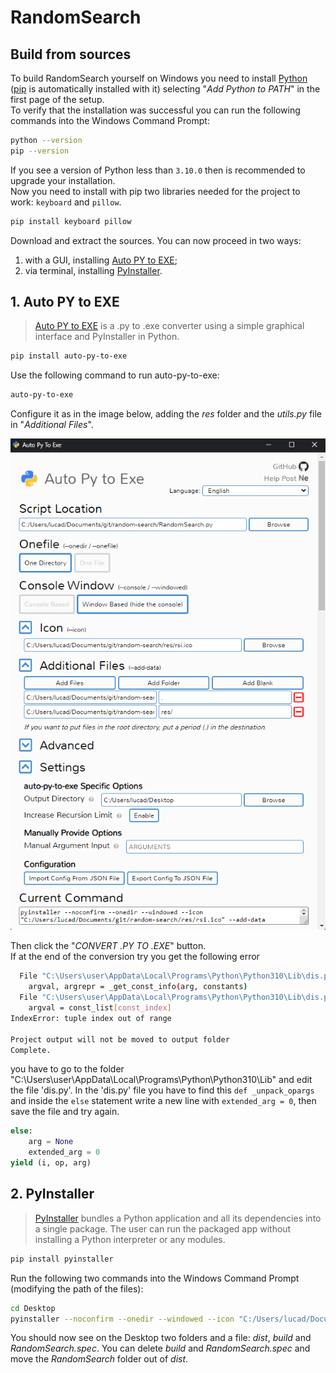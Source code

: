 # RandomSearch

## Build from sources

To build RandomSearch yourself on Windows you need to install [Python](https://www.python.org/downloads/) ([pip](https://pypi.org/project/pip/) is automatically installed with it) selecting "*Add Python to PATH*" in the first page of the setup.  
To verify that the installation was successful you can run the following commands into the Windows Command Prompt:

```bash
python --version
pip --version
```

If you see a version of Python less than `3.10.0` then is recommended to upgrade your installation.  
Now you need to install with pip two libraries needed for the project to work: `keyboard` and `pillow`.

```bash
pip install keyboard pillow
```

Download and extract the sources. You can now proceed in two ways:

1. with a GUI, installing [Auto PY to EXE](#1-auto-py-to-exe);
2. via terminal, installing [PyInstaller](#2-pyinstaller).

## 1. Auto PY to EXE

> [Auto PY to EXE](https://pypi.org/project/auto-py-to-exe/) is a .py to .exe converter using a simple graphical interface and PyInstaller in Python.

```bash
pip install auto-py-to-exe
```

Use the following command to run auto-py-to-exe:

```bash
auto-py-to-exe
```

Configure it as in the image below, adding the *res* folder and the *utils.py* file in "*Additional Files*".

![auto_py_to_exe](./auto-py-to-exe.png)

Then click the "*CONVERT .PY TO .EXE*" button.  
If at the end of the conversion try you get the following error

```bash
  File "C:\Users\user\AppData\Local\Programs\Python\Python310\Lib\dis.py", line 338, in _get_instructions_bytes
    argval, argrepr = _get_const_info(arg, constants)
  File "C:\Users\user\AppData\Local\Programs\Python\Python310\Lib\dis.py", line 292, in _get_const_info
    argval = const_list[const_index]
IndexError: tuple index out of range

Project output will not be moved to output folder
Complete.
```

you have to go to the folder "C:\Users\user\AppData\Local\Programs\Python\Python310\Lib" and edit the file 'dis.py'. In the 'dis.py' file you have to find this `def _unpack_opargs` and inside the `else` statement write a new line with `extended_arg = 0`, then save the file and try again.

```py
else:
    arg = None
    extended_arg = 0 
yield (i, op, arg)
```

## 2. PyInstaller

> [PyInstaller](https://pypi.org/project/pyinstaller/) bundles a Python application and all its dependencies into a single package. The user can run the packaged app without installing a Python interpreter or any modules.

```bash
pip install pyinstaller
```

Run the following two commands into the Windows Command Prompt (modifying the path of the files):

```bash
cd Desktop
pyinstaller --noconfirm --onedir --windowed --icon "C:/Users/lucad/Documents/git/random-search/res/rsi.ico" --add-data "C:/Users/lucad/Documents/git/random-search/utils.py;." --add-data "C:/Users/lucad/Documents/git/random-search/res;res/"  "C:/Users/lucad/Documents/git/random-search/RandomSearch.py"
```

You should now see on the Desktop two folders and a file: *dist*, *build* and *RandomSearch.spec*. You can delete *build* and *RandomSearch.spec* and move the *RandomSearch* folder out of *dist*.
